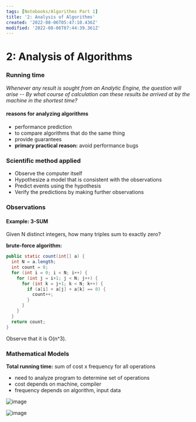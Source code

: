 ```yaml
---
tags: [Notebooks/Algorithms Part 1]
title: '2: Analysis of Algorithms'
created: '2022-08-06T05:47:10.436Z'
modified: '2022-08-06T07:44:39.361Z'
---
```


# 2: Analysis of Algorithms

### Running time

_Whenever any result is sought from an Analytic Engine, the question will arise -- By what course of calculation can these results be arrived at by the machine in the shortest time?_

#### reasons for analyzing algorithms
- performance prediction
- to compare algorithms that do the same thing
- provide guarantees 
- __primary practical reason:__ avoid performance bugs

### Scientific method applied

- Observe the computer itself
- Hypothesize a model that is consistent with the observations
- Predict events using the hypothesis
- Verify the predictions by making further observations


### Observations

#### Example: 3-SUM

Given N distinct integers, how many triples sum to exactly zero?

__brute-force algorithm:__
```java
public static count(int[] a) {
  int N = a.length;
  int count = 0;
  for (int i = 0; i < N; i++) {
    for (int j = i+1; j < N; j++) {
      for (int k = j+1; k < N; k++) {
        if (a[i] + a[j] + a[k] == 0) {
          count++;
        }
      }
    }
  }
  return count;
}
```

Observe that it is O(n^3).

### Mathematical Models

__Total running time:__ sum of cost x frequency for all operations
- need to analyze program to determine set of operations
- cost depends on machine, compiler
- frequency depends on algorithm, input data 

![image](https://user-images.githubusercontent.com/68677613/183240039-9703ffdc-d0b0-4c3e-963a-5a690cc8bb2b.png)

![image](https://user-images.githubusercontent.com/68677613/183240045-7154f458-fcca-4ece-94d4-a5543145c2fa.png)

